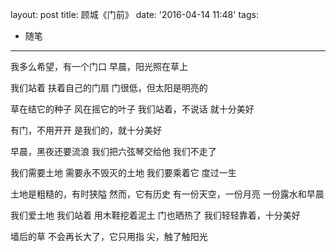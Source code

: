 layout: post
title: 顾城《门前》
date: '2016-04-14 11:48'
tags:
  - 随笔
---

我多么希望，有一个门口
早晨，阳光照在草上

我们站着
扶着自己的门扇
门很低，但太阳是明亮的

草在结它的种子
风在摇它的叶子
我们站着，不说话
就十分美好

有门，不用开开
是我们的，就十分美好

早晨，黑夜还要流浪
我们把六弦琴交给他
我们不走了

我们需要土地
需要永不毁灭的土地
我们要乘着它
度过一生

土地是粗糙的，有时狭隘
然而，它有历史
有一份天空，一份月亮
一份露水和早晨

我们爱土地
我们站着
用木鞋挖着泥土
门也晒热了
我们轻轻靠着，十分美好

墙后的草
不会再长大了，它只用指
尖，触了触阳光
